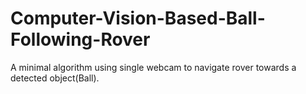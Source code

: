 # Computer-Vision-Based-Ball-Following-Rover
A minimal algorithm using single webcam to navigate rover towards a detected object(Ball).
